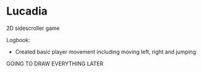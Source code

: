 # Lucadia
2D sidescroller game

Logbook:
- Created basic player movement including moving left, right and jumping




GOING TO DRAW EVERYTHING LATER